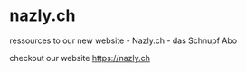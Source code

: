 # nazly.ch
ressources to our new website - Nazly.ch - das Schnupf Abo

checkout our website https://nazly.ch 
